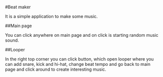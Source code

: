 #Beat maker

It is a simple application to make some music.

##Main page

You can click anywhere on main page and on click is starting random music sound.

##Looper

In the right top corner you can click button, which open looper where you can add snare, kick and hi-hat, change beat tempo and go back to main page and click around to create interesting music.